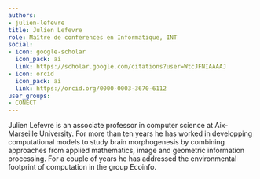 ```yaml
---
authors:
- julien-lefevre
title: Julien Lefevre
role: Maître de conférences en Informatique, INT
social:
- icon: google-scholar
  icon_pack: ai
  link: https://scholar.google.com/citations?user=WtcJFNIAAAAJ
- icon: orcid
  icon_pack: ai
  link: https://orcid.org/0000-0003-3670-6112
user_groups:
- CONECT
---
```


Julien Lefevre is an associate professor in computer science at Aix-Marseille University. For more than ten years he has worked in developping computational models to study brain morphogenesis by combining approaches from applied mathematics, image and geometric information processing. For a couple of years he has addressed the environmental footprint of computation in the group Ecoinfo.
